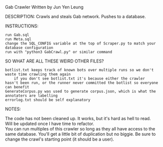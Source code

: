 

Gab Crawler Written by Jun Yen Leung

DESCRIPTION: Crawls and steals Gab network. Pushes to a database.

INSTRUCTIONS:

    run Gab.sql
    run Meta.sql
    change the SQL_CONFIG variable at the top of Scraper.py to match your database configuration
    run with "python3 GabCrawl.py" or similar command

SO WHAT ARE ALL THESE WEIRD OTHER FILES?

    botlist.txt keeps track of known bots over multiple runs so we don't waste time crawling them again
        if you don't see botlist.txt it's because either the crawler hasn't been run, or the runner never committed the botlist so everyone can benefit
    GenerateCorpus.py was used to generate corpus.json, which is what the annotaters are labelling
    errorlog.txt should be self explanatory

NOTES: 
   
   The code has not been cleaned up. It works, but it's hard as hell to read. Will be updated once I have time to refactor.  
   You can run multiples of this crawler so long as they all have access to the same database. You'll get a little bit of duplication but no biggie. Be sure to change the crawl's starting point (it should be a user).
   
